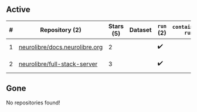 ## Active
| # | Repository (2) | Stars (5) | Dataset | `run` (2) | `containers-run` | Last Modified |
| --- | --- | --- | --- | --- | --- | --- |
| 1 | [neurolibre/docs.neurolibre.org](https://github.com/neurolibre/docs.neurolibre.org) | 2 |  | :heavy_check_mark: |  | 2024-09-23 07:30:25+00:00 |
| 2 | [neurolibre/full-stack-server](https://github.com/neurolibre/full-stack-server) | 3 |  | :heavy_check_mark: |  | 2025-06-17 22:35:46+00:00 |

## Gone
No repositories found!
